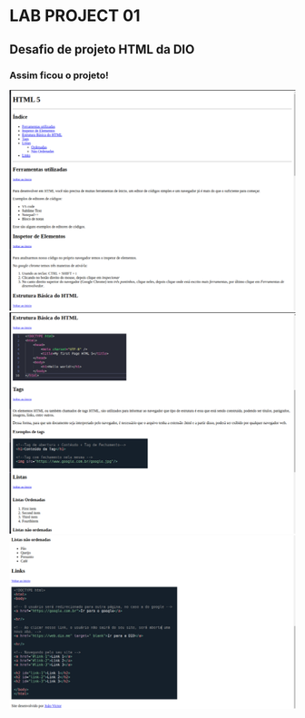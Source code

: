 # LAB PROJECT 01
## Desafio de projeto HTML da DIO


### Assim ficou o projeto!
![Parte 1](images/page-1.png)
![Parte 2](images/page-2.png)
![Parte 3](images/page-3.png)